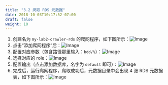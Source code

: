 ```yaml
---
title: "3.2 爬取 RDS 元数据"
date: 2018-10-03T10:17:52-07:00
draft: false
weight: 10
---
```

1. 创建名为 `my-lab2-crawler-rds` 的爬网程序，如下图所示：![Image](/images/003_EMR/3.14.png)
2. 点击“添加爬网程序”后：![Image](/images/003_EMR/3.15.png)
3. 配置对应参数（包含路径那里输入：`bdd/%`）：![Image](/images/003_EMR/3.16.png)
4. 选择对应的 role：![Image](/images/003_EMR/3.17.png)
5. 配置输出（点击添加数据库，名字为 `default` 即可）：![Image](/images/003_EMR/3.18.png)
6. 完成后，运行爬网程序，爬取成功后，元数据目录中会出现 4 张 RDS 元数据表，如下图所示：![Image](/images/003_EMR/3.19.png)
